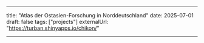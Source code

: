 ---

title: "Atlas der Ostasien-Forschung in Norddeutschland"
date: 2025-07-01
draft: false
tags: ["projects"]
externalUrl: "https://turban.shinyapps.io/chikon/"

---